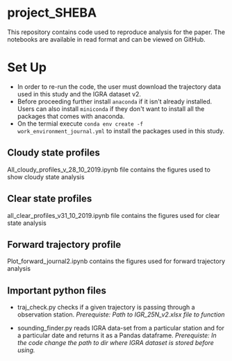 # project_SHEBA
This repository contains code used to reproduce analysis for the paper. The notebooks are available in read format and can be viewed on GitHub.

# Set Up
* In order to re-run the code, the user must download the trajectory data used in this study and the IGRA dataset v2.
* Before proceeding further install `anaconda` if it isn't already installed. Users can also install `miniconda` if they don't want to install all the packages that comes with anaconda.
* On the termial execute `conda env create -f work_environment_journal.yml` to install the packages used in this study. 


## Cloudy state profiles
All_cloudy_profiles_v_28_10_2019.ipynb file contains the figures used to show cloudy state analysis

## Clear state profiles
all_clear_profiles_v31_10_2019.ipynb file contains the figures used for clear state analysis

## Forward trajectory profile
Plot_forward_journal2.ipynb contains the figures used for forward trajectory analysis

## Important python files
* traj_check.py checks if a given trajectory is passing through a observation station. *Prerequiste: Path to IGR_25N_v2.xlsx file to function*

* sounding_finder.py reads IGRA data-set from a particular station and for a particular date and returns it as a Pandas dataframe. *Prerequiste: In the code change the path to dir where IGRA dataset is stored before using.* 
